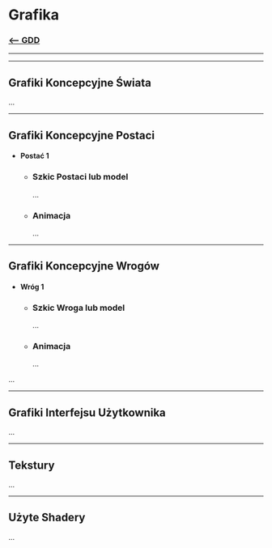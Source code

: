 # Grafika
### [<-- GDD](/GDD/GDD.md)

---
---

## Grafiki Koncepcyjne Świata
...

---

## Grafiki Koncepcyjne Postaci
- #### Postać 1
	- ### Szkic Postaci lub model
	  ...
	- ### Animacja
	  ...

---

## Grafiki Koncepcyjne Wrogów
- #### Wróg 1
	- ### Szkic Wroga lub model
	  ...
	- ### Animacja
	  ...

...

---

## Grafiki Interfejsu Użytkownika
...

---

## Tekstury
...

---

## Użyte Shadery
...
